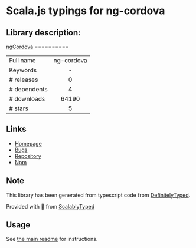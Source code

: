 
# Scala.js typings for ng-cordova


## Library description:
[ngCordova](http://ngcordova.com/) ==========

|                    |                 |
| ------------------ | :-------------: |
| Full name          | ng-cordova |
| Keywords           | - |
| # releases         | 0 |
| # dependents       | 4 |
| # downloads        | 64190 |
| # stars            | 5 |

## Links
- [Homepage](https://github.com/driftyco/ng-cordova#readme)
- [Bugs](https://github.com/driftyco/ng-cordova/issues)
- [Repository](https://github.com/driftyco/ng-cordova)
- [Npm](https://www.npmjs.com/package/ng-cordova)
    


## Note
This library has been generated from typescript code from [DefinitelyTyped](https://definitelytyped.org).

Provided with :purple_heart: from [ScalablyTyped](https://github.com/oyvindberg/ScalablyTyped)

## Usage
See [the main readme](../../readme.md) for instructions.


